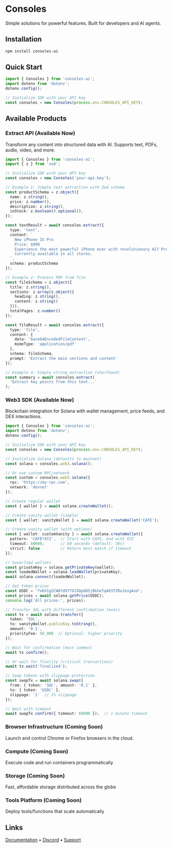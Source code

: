 # Consoles

Simple solutions for powerful features. Built for developers and AI agents.

## Installation
```bash
npm install consoles-ai
```

## Quick Start
```typescript
import { Consoles } from 'consoles-ai';
import dotenv from 'dotenv';
dotenv.config();

// Initialize SDK with your API key
const consoles = new Consoles(process.env.CONSOLES_API_KEY);
```

## Available Products

### Extract API (Available Now)
Transform any content into structured data with AI. Supports text, PDFs, audio, video, and more.

```typescript
import { Consoles } from 'consoles-ai';
import { z } from 'zod';

// Initialize SDK with your API key
const consoles = new Consoles('your-api-key');

// Example 1: Simple text extraction with Zod schema
const productSchema = z.object({
  name: z.string(),
  price: z.number(),
  description: z.string(),
  inStock: z.boolean().optional(),
});

const textResult = await consoles.extract({
  type: 'text',
  content: `
    New iPhone 15 Pro
    Price: $999
    Experience the most powerful iPhone ever with revolutionary A17 Pro chip.
    Currently available in all stores.
  `,
  schema: productSchema
});

// Example 2: Process PDF from file
const fileSchema = z.object({
  title: z.string(),
  sections: z.array(z.object({
    heading: z.string(),
    content: z.string()
  })),
  totalPages: z.number()
});

const fileResult = await consoles.extract({
  type: 'file',
  content: {
    data: 'base64EncodedFileContent',
    mimeType: 'application/pdf'
  },
  schema: fileSchema,
  prompt: 'Extract the main sections and content'
});

// Example 3: Simple string extraction (shorthand)
const summary = await consoles.extract(
  'Extract key points from this text...'
);
```

### Web3 SDK (Available Now)
Blockchain integration for Solana with wallet management, price feeds, and DEX interactions.

```typescript
import { Consoles } from 'consoles-ai';
import dotenv from 'dotenv';
dotenv.config();

// Initialize SDK with your API key
const consoles = new Consoles(process.env.CONSOLES_API_KEY);

// Initialize Solana (defaults to mainnet)
const solana = consoles.web3.solana();

// Or use custom RPC/network
const custom = consoles.web3.solana({
  rpc: 'https://my-rpc.com',
  network: 'devnet'
});

// Create regular wallet
const { wallet } = await solana.createWallet();

// Create vanity wallet (simple)
const { wallet: vanityWallet } = await solana.createWallet('CAFE');

// Create vanity wallet (with options)
const { wallet: customVanity } = await solana.createWallet({
  pattern: 'CAFE*XYZ',  // Start with CAFE, end with XYZ
  timeout: 60000,       // 60 seconds (default: 30s)
  strict: false         // Return best match if timeout
});

// Save/load wallets
const privateKey = solana.getPrivateKey(wallet);
const loadedWallet = solana.loadWallet(privateKey);
await solana.connect(loadedWallet);

// Get token prices
const USDC = '7xKXtg2CW87d97TXJSDpbD5jBkheTqA83TZRuJosgAsU';
const prices = await solana.getPrice(USDC);
console.log('All prices:', prices);

// Transfer SOL with different confirmation levels
const tx = await solana.transfer({
  token: 'SOL',
  to: vanityWallet.publicKey.toString(),
  amount: '0.1',
  priorityFee: 50_000  // Optional: higher priority
});

// Wait for confirmation (most common)
await tx.confirm();

// Or wait for finality (critical transactions)
await tx.wait('finalized');

// Swap tokens with slippage protection
const swapTx = await solana.swap({
  from: { token: 'SOL', amount: '0.1' },
  to: { token: 'USDC' },
  slippage: '1'  // 1% slippage
});

// Wait with timeout
await swapTx.confirm({ timeout: 60000 });  // 1 minute timeout
```

### Browser Infrastructure (Coming Soon)
Launch and control Chrome or Firefox browsers in the cloud.

### Compute (Coming Soon)
Execute code and run containers programmatically

### Storage (Coming Soon)
Fast, affordable storage distributed across the globe

### Tools Platform (Coming Soon)
Deploy tools/functions that scale automatically


## Links

[Documentation](https://docs.consoles.ai) • [Discord](https://discord.gg/consoles) • [Support](mailto:support@consoles.ai)
